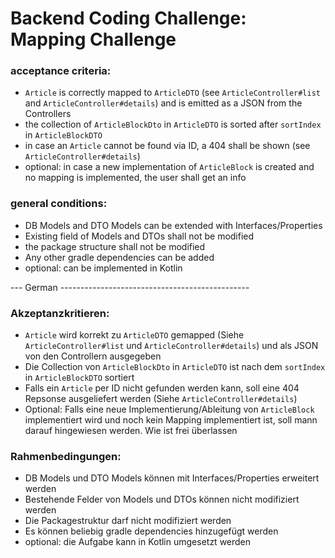 # Backend Coding Challenge: Mapping Challenge

### acceptance criteria:
 - `Article` is correctly mapped to `ArticleDTO` (see `ArticleController#list` and `ArticleController#details`) and is emitted as a JSON from the Controllers
 - the collection of `ArticleBlockDto` in `ArticleDTO` is sorted after `sortIndex` in `ArticleBlockDTO`
 - in case an `Article` cannot be found via ID, a 404 shall be shown (see `ArticleController#details`)
 - optional: in case a new implementation of `ArticleBlock` is created and no mapping is implemented, the user shall get an info

### general conditions:
 - DB Models and DTO Models can be extended with Interfaces/Properties
 - Existing field of Models and DTOs shall not be modified
 - the package structure shall not be modified
 - Any other gradle dependencies can be added
 - optional: can be implemented in Kotlin



--- German -----------------------------------------------

### Akzeptanzkritieren:
 - `Article` wird korrekt zu `ArticleDTO` gemapped (Siehe `ArticleController#list` und `ArticleController#details`) und als JSON von den Controllern ausgegeben
 - Die Collection von `ArticleBlockDto` in `ArticleDTO` ist nach dem `sortIndex` in `ArticleBlockDTO` sortiert
 - Falls ein `Article` per ID nicht gefunden werden kann, soll eine 404 Repsonse ausgeliefert werden (Siehe `ArticleController#details`)
 - Optional: Falls eine neue Implementierung/Ableitung von `ArticleBlock` implementiert wird und noch kein Mapping implementiert ist,
   soll mann darauf hingewiesen werden. Wie ist frei überlassen

### Rahmenbedingungen:
 - DB Models und DTO Models können mit Interfaces/Properties erweitert werden
 - Bestehende Felder von Models und DTOs können nicht modifiziert werden
 - Die Packagestruktur darf nicht modifiziert werden
 - Es können beliebig gradle dependencies hinzugefügt werden
 - optional: die Aufgabe kann in Kotlin umgesetzt werden
